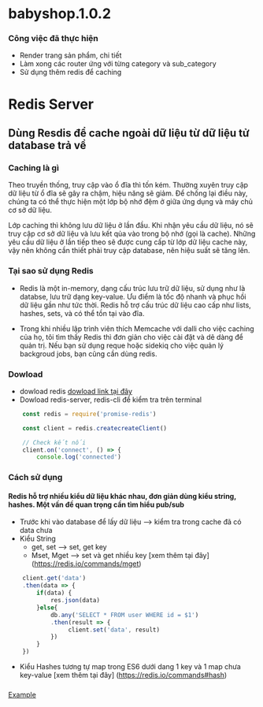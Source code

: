 # babyshop.1.0.2
### Công việc đã thực hiện
* Render trang sản phẩm, chi tiết
* Làm xong các router ứng với từng category và sub_category
* Sử dụng thêm redis để caching
# Redis Server
## Dùng Resdis để cache ngoài dữ liệu từ dữ liệu tử database trả về
### Caching là gì
Theo truyền thống, truy cập vào ổ đĩa thì tốn kém. Thường xuyên truy cập dữ liệu từ ổ đĩa sẽ gây ra chậm, hiệu năng sẽ giảm. Để chống lại điều này, chúng ta có thể thực hiện một lớp bộ nhớ đệm ở giữa ứng dụng và máy chủ cơ sở dữ liệu.

Lớp caching thì không lưu dữ liệu ở lần đầu. Khi nhận yêu cầu dữ liệu, nó sẽ truy cập cơ sở dữ liệu và lưu kết qủa vào trong bộ nhớ (gọi là cache). Những yêu cầu dữ liệu ở lần tiếp theo sẽ được cung cấp từ lớp dữ liệu cache này, vậy nên không cần thiết phải truy cập database, nên hiệu suất sẽ tăng lên.

### Tại sao sử dụng Redis
* Redis là một in-memory, dạng cấu trúc lưu trữ dữ liệu, sử dụng như là databse, lưu trữ dạng key-value. Ưu điểm là tốc độ nhanh và phục hồi dữ liệu gần như tức thời. Redis hỗ trợ cấu trúc dữ liệu cao cấp như lists, hashes, sets, và có thể tồn tại vào đĩa.

* Trong khi nhiều lập trình viên thích Memcache với dalli cho việc caching của họ, tôi tìm thấy Redis thì đơn giản cho việc cài đặt và dẽ dàng để quản trị. Nếu bạn sử dụng reque hoặc sidekiq cho việc quản lý backgroud jobs, bạn cũng cần dùng redis.
### Dowload
* dowload redis 
[dowload link tại đây](https://redis.io/download)
* Dowload redis-server, redis-cli để kiểm tra trên terminal
```js
    const redis = require('promise-redis')

    const client = redis.createcreateClient()

    // Check kết nối
    client.on('connect', () => {
        console.log('connected')
```

### Cách sử dụng
#### Redis hỗ trợ nhiều kiểu dữ liệu khác nhau, đơn giản dùng kiểu string, hashes. Một vấn đề quan trọng cần tìm hiểu pub/sub 
* Trước khi vào database để lấy dữ liệu --> kiểm tra trong cache đã có data chưa
* Kiểu String 
  *  get, set --> set, get key
  * Mset, Mget --> set và get nhiều key 
[xem thêm tại đây] (https://redis.io/commands/mget)
```js
    client.get('data')
    .then(data => {
        if(data) {
            res.json(data)
        }else{
            db.any('SELECT * FROM user WHERE id = $1')
            .then(result => {
                 client.set('data', result)
            })
        }
    })

```
* Kiểu Hashes tương tự map trong ES6 dưới dang 1 key và 1 map chưa key-value
[xem thêm tại đây] (https://redis.io/commands#hash)

###
[Example](https://github.com/bradtraversy/redusers/blob/master/app.js)

